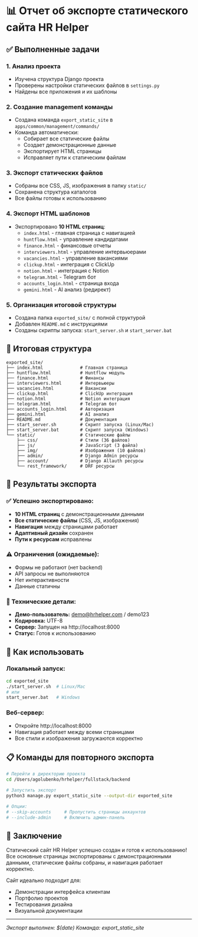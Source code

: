 # 📊 Отчет об экспорте статического сайта HR Helper

## ✅ Выполненные задачи

### 1. Анализ проекта
- Изучена структура Django проекта
- Проверены настройки статических файлов в `settings.py`
- Найдены все приложения и их шаблоны

### 2. Создание management команды
- Создана команда `export_static_site` в `apps/common/management/commands/`
- Команда автоматически:
  - Собирает все статические файлы
  - Создает демонстрационные данные
  - Экспортирует HTML страницы
  - Исправляет пути к статическим файлам

### 3. Экспорт статических файлов
- Собраны все CSS, JS, изображения в папку `static/`
- Сохранена структура каталогов
- Все файлы готовы к использованию

### 4. Экспорт HTML шаблонов
- Экспортировано **10 HTML страниц**:
  - `index.html` - главная страница с навигацией
  - `huntflow.html` - управление кандидатами
  - `finance.html` - финансовые отчеты
  - `interviewers.html` - управление интервьюерами
  - `vacancies.html` - управление вакансиями
  - `clickup.html` - интеграция с ClickUp
  - `notion.html` - интеграция с Notion
  - `telegram.html` - Telegram бот
  - `accounts_login.html` - страница входа
  - `gemini.html` - AI анализ (редирект)

### 5. Организация итоговой структуры
- Создана папка `exported_site/` с полной структурой
- Добавлен `README.md` с инструкциями
- Созданы скрипты запуска: `start_server.sh` и `start_server.bat`

## 📁 Итоговая структура

```
exported_site/
├── index.html              # Главная страница
├── huntflow.html           # Huntflow модуль
├── finance.html            # Финансы
├── interviewers.html       # Интервьюеры
├── vacancies.html          # Вакансии
├── clickup.html            # ClickUp интеграция
├── notion.html             # Notion интеграция
├── telegram.html           # Telegram бот
├── accounts_login.html     # Авторизация
├── gemini.html             # AI анализ
├── README.md               # Документация
├── start_server.sh         # Скрипт запуска (Linux/Mac)
├── start_server.bat        # Скрипт запуска (Windows)
└── static/                 # Статические файлы
    ├── css/                # Стили (36 файлов)
    ├── js/                 # JavaScript (3 файла)
    ├── img/                # Изображения (10 файлов)
    ├── admin/              # Django Admin ресурсы
    ├── account/            # Django Allauth ресурсы
    └── rest_framework/     # DRF ресурсы
```

## 🎯 Результаты экспорта

### ✅ Успешно экспортировано:
- **10 HTML страниц** с демонстрационными данными
- **Все статические файлы** (CSS, JS, изображения)
- **Навигация** между страницами работает
- **Адаптивный дизайн** сохранен
- **Пути к ресурсам** исправлены

### ⚠️ Ограничения (ожидаемые):
- Формы не работают (нет backend)
- API запросы не выполняются
- Нет интерактивности
- Данные статичны

### 🔧 Технические детали:
- **Демо-пользователь:** demo@hrhelper.com / demo123
- **Кодировка:** UTF-8
- **Сервер:** Запущен на http://localhost:8000
- **Статус:** Готов к использованию

## 🚀 Как использовать

### Локальный запуск:
```bash
cd exported_site
./start_server.sh  # Linux/Mac
# или
start_server.bat   # Windows
```

### Веб-сервер:
- Откройте http://localhost:8000
- Навигация работает между всеми страницами
- Все стили и изображения загружаются корректно

## 📋 Команды для повторного экспорта

```bash
# Перейти в директорию проекта
cd /Users/agolubenko/hrhelper/fullstack/backend

# Запустить экспорт
python3 manage.py export_static_site --output-dir exported_site

# Опции:
# --skip-accounts     # Пропустить страницы аккаунтов
# --include-admin     # Включить админ-панель
```

## 🎉 Заключение

Статический сайт HR Helper успешно создан и готов к использованию! Все основные страницы экспортированы с демонстрационными данными, статические файлы собраны, и навигация работает корректно.

Сайт идеально подходит для:
- Демонстрации интерфейса клиентам
- Портфолио проектов
- Тестирования дизайна
- Визуальной документации

---

*Экспорт выполнен: $(date)*
*Команда: export_static_site*
